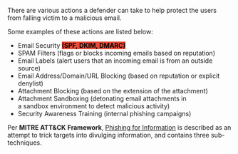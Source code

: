 
There are various actions a defender can take to help protect the users from falling victim to a malicious email. 

Some examples of these actions are listed below:

- Email Security **<mark style="background: #e74c3c;">(SPF, DKIM, DMARC)</mark>**
- SPAM Filters (flags or blocks incoming emails based on reputation)
- Email Labels (alert users that an incoming email is from an outside source)
- Email Address/Domain/URL Blocking (based on reputation or explicit denylist)
- Attachment Blocking (based on the extension of the attachment)
- Attachment Sandboxing (detonating email attachments in a sandbox environment to detect malicious activity)
- Security Awareness Training (internal phishing campaigns)

Per **MITRE ATT&CK** **Framework**, [Phishing for Information](https://attack.mitre.org/techniques/T1598#mitigations) is described as an attempt to trick targets into divulging information, and contains three sub-techniques.


